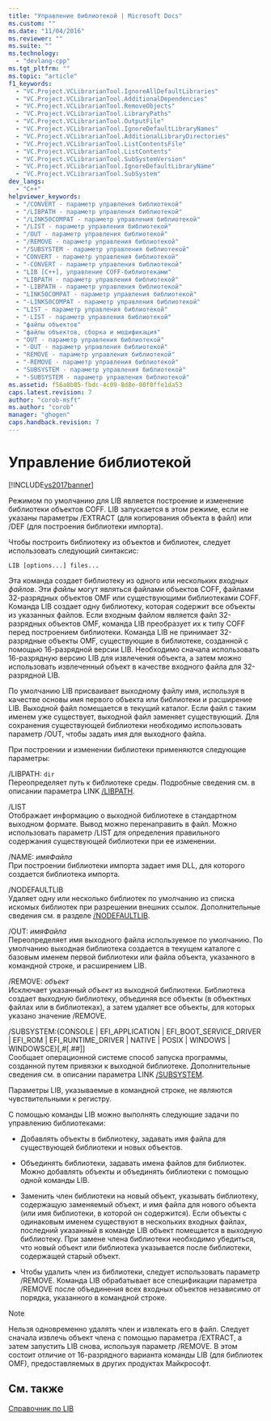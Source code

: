 ```yaml
---
title: "Управление библиотекой | Microsoft Docs"
ms.custom: ""
ms.date: "11/04/2016"
ms.reviewer: ""
ms.suite: ""
ms.technology: 
  - "devlang-cpp"
ms.tgt_pltfrm: ""
ms.topic: "article"
f1_keywords: 
  - "VC.Project.VCLibrarianTool.IgnoreAllDefaultLibraries"
  - "VC.Project.VCLibrarianTool.AdditionalDependencies"
  - "VC.Project.VCLibrarianTool.RemoveObjects"
  - "VC.Project.VCLibrarianTool.LibraryPaths"
  - "VC.Project.VCLibrarianTool.OutputFile"
  - "VC.Project.VCLibrarianTool.IgnoreDefaultLibraryNames"
  - "VC.Project.VCLibrarianTool.AdditionalLibraryDirectories"
  - "VC.Project.VCLibrarianTool.ListContentsFile"
  - "VC.Project.VCLibrarianTool.ListContents"
  - "VC.Project.VCLibrarianTool.SubSystemVersion"
  - "VC.Project.VCLibrarianTool.IgnoreDefaultLibraryName"
  - "VC.Project.VCLibrarianTool.SubSystem"
dev_langs: 
  - "C++"
helpviewer_keywords: 
  - "/CONVERT - параметр управления библиотекой"
  - "/LIBPATH - параметр управления библиотекой"
  - "/LINK50COMPAT - параметр управления библиотекой"
  - "/LIST - параметр управления библиотекой"
  - "/OUT - параметр управления библиотекой"
  - "/REMOVE - параметр управления библиотекой"
  - "/SUBSYSTEM - параметр управления библиотекой"
  - "CONVERT - параметр управления библиотекой"
  - "-CONVERT - параметр управления библиотекой"
  - "LIB [C++], управление COFF-библиотеками"
  - "LIBPATH - параметр управления библиотекой"
  - "-LIBPATH - параметр управления библиотекой"
  - "LINK50COMPAT - параметр управления библиотекой"
  - "-LINK50COMPAT - параметр управления библиотекой"
  - "LIST - параметр управления библиотекой"
  - "-LIST - параметр управления библиотекой"
  - "файлы объектов"
  - "файлы объектов, сборка и модификация"
  - "OUT - параметр управления библиотекой"
  - "-OUT - параметр управления библиотекой"
  - "REMOVE - параметр управления библиотекой"
  - "-REMOVE - параметр управления библиотекой"
  - "SUBSYSTEM - параметр управления библиотекой"
  - "-SUBSYSTEM - параметр управления библиотекой"
ms.assetid: f56a8b85-fbdc-4c09-8d8e-00f0ffe1da53
caps.latest.revision: 7
author: "corob-msft"
ms.author: "corob"
manager: "ghogen"
caps.handback.revision: 7
---
```

# Управление библиотекой
[!INCLUDE[vs2017banner](../../assembler/inline/includes/vs2017banner.md)]

Режимом по умолчанию для LIB является построение и изменение библиотеки объектов COFF.  LIB запускается в этом режиме, если не указаны параметры \/EXTRACT \(для копирования объекта в файл\) или \/DEF \(для построения библиотеки импорта\).  
  
 Чтобы построить библиотеку из объектов и библиотек, следует использовать следующий синтаксис:  
  
```  
LIB [options...] files...  
```  
  
 Эта команда создает библиотеку из одного или нескольких *входных файлов*.  Эти *файлы* могут являться файлами объектов COFF, файлами 32\-разрядных объектов OMF или существующими библиотеками COFF.  Команда LIB создает одну библиотеку, которая содержит все объекты из указанных файлов.  Если входным файлом является файл 32\-разрядных объектов OMF, команда LIB преобразует их к типу COFF перед построением библиотеки.  Команда LIB не принимает 32\-разрядные объекты OMF, существующие в библиотеке, созданной с помощью 16\-разрядной версии LIB.  Необходимо сначала использовать 16\-разрядную версию LIB для извлечения объекта, а затем можно использовать извлеченный объект в качестве входного файла для 32\-разрядной LIB.  
  
 По умолчанию LIB присваивает выходному файлу имя, используя в качестве основы имя первого объекта или библиотеки и расширение LIB.  Выходной файл помещается в текущий каталог.  Если файл с таким именем уже существует, выходной файл заменяет существующий.  Для сохранения существующей библиотеки необходимо использовать параметр \/OUT, чтобы задать имя для выходного файла.  
  
 При построении и изменении библиотеки применяются следующие параметры:  
  
 \/LIBPATH: `dir`  
 Переопределяет путь к библиотеке среды.  Подробные сведения см. в описании параметра LINK [\/LIBPATH](../../build/reference/libpath-additional-libpath.md).  
  
 \/LIST  
 Отображает информацию о выходной библиотеке в стандартном выходном формате.  Вывод можно перенаправить в файл.  Можно использовать параметр \/LIST для определения правильного содержания существующей библиотеки при ее изменении.  
  
 \/NAME: *имяФайла*  
 При построении библиотеки импорта задает имя DLL, для которого создается библиотека импорта.  
  
 \/NODEFAULTLIB  
 Удаляет одну или несколько библиотек по умолчанию из списка искомых библиотек при разрешении внешних ссылок.  Дополнительные сведения см. в разделе [\/NODEFAULTLIB](../../build/reference/nodefaultlib-ignore-libraries.md).  
  
 \/OUT: *имяФайла*  
 Переопределяет имя выходного файла используемое по умолчанию.  По умолчанию выходная библиотека создается в текущем каталоге с базовым именем первой библиотеки или файла объекта, указанного в командной строке, и расширением LIB.  
  
 \/REMOVE: *объект*  
 Исключает указанный *объект* из выходной библиотеки.  Библиотека создает выходную библиотеку, объединяя все объекты \(в объектных файлах или в библиотеках\), а затем удаляет все объекты, для которых указано значение \/REMOVE.  
  
 \/SUBSYSTEM:{CONSOLE &#124; EFI\_APPLICATION &#124; EFI\_BOOT\_SERVICE\_DRIVER &#124; EFI\_ROM &#124; EFI\_RUNTIME\_DRIVER &#124; NATIVE &#124; POSIX &#124; WINDOWS &#124; WINDOWSCE}\[,\#\[.\#\#\]\]  
 Сообщает операционной системе способ запуска программы, созданной путем привязки к выходной библиотеке.  Дополнительные сведения см. в описании параметра LINK [\/SUBSYSTEM](../../build/reference/subsystem-specify-subsystem.md).  
  
 Параметры LIB, указываемые в командной строке, не являются чувствительными к регистру.  
  
 С помощью команды LIB можно выполнять следующие задачи по управлению библиотеками:  
  
-   Добавлять объекты в библиотеку, задавать имя файла для существующей библиотеки и новых объектов.  
  
-   Объединять библиотеки, задавать имена файлов для библиотек.  Можно добавлять объекты и объединять библиотеки с помощью одной команды LIB.  
  
-   Заменить член библиотеки на новый объект, указывать библиотеку, содержащую заменяемый объект, и имя файла для нового объекта \(или имя библиотеки, в которой он содержится\).  Если объекты с одинаковым именем существуют в нескольких входных файлах, последний указанный в команде LIB объект помещается в выходную библиотеку.  При замене члена библиотеки необходимо убедиться, что новый объект или библиотека указывается после библиотеки, содержащей старый объект.  
  
-   Чтобы удалить член из библиотеки, следует использовать параметр \/REMOVE.  Команда LIB обрабатывает все спецификации параметра \/REMOVE после объединения всех входных объектов независимо от порядка, указанного в командной строке.  
  
> [!NOTE]
>  Нельзя одновременно удалять член и извлекать его в файл.  Следует сначала извлечь объект члена с помощью параметра \/EXTRACT, а затем запустить LIB снова, используя параметр \/REMOVE.  В этом состоит отличие от 16\-разрядного варианта команды LIB \(для библиотек OMF\), предоставляемых в других продуктах Майкрософт.  
  
## См. также  
 [Справочник по LIB](../../build/reference/lib-reference.md)